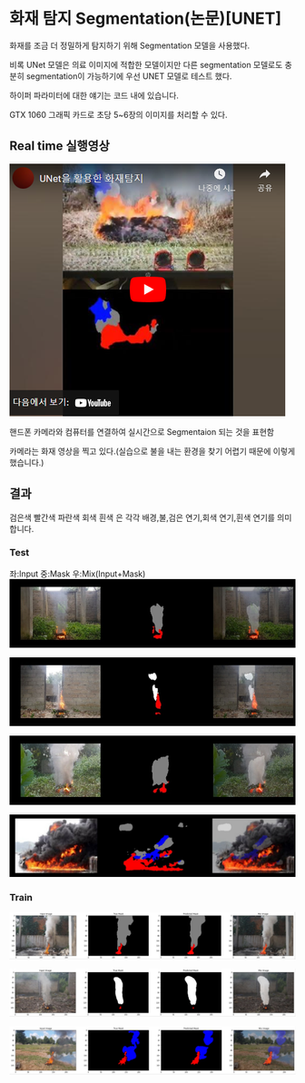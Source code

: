 # 화재 탐지 Segmentation(논문)[UNET]

화재를 조금 더 정밀하게 탐지하기 위해 Segmentation 모델을 사용했다.

비록 UNet 모델은 의료 이미지에 적합한 모델이지만 다른 segmentation 모델로도 충분히 segmentation이 가능하기에 우선 UNET 모델로 테스트 했다.

하이퍼 파라미터에 대한 얘기는 코드 내에 있습니다.

GTX 1060 그래픽 카드로 초당 5~6장의 이미지를 처리할 수 있다.

## Real time 실행영상

[![video](./result/youtube.PNG)](https://www.youtube.com/embed/d2gssF8AygE)

핸드폰 카메라와 컴퓨터를 연결하여 실시간으로 Segmentaion 되는 것을 표현함

카메라는 화재 영상을 찍고 있다.(실습으로 불을 내는 환경을 찾기 어렵기 때문에 이렇게 했습니다.)

## 결과

검은색 빨간색 파란색 회색 흰색 은 각각
배경,불,검은 연기,회색 연기,흰색 연기를 의미합니다.

### Test
좌:Input 중:Mask 우:Mix(Input+Mask)
![1](./result/test/1.jpg)

![2](./result/test/2.jpg)

![3](./result/test/3.jpg)

![4](./result/test/4.jpg)

### Train

![5](./result/train/1.jpg)

![6](./result/train/2.jpg)

![7](./result/train/3.jpg)
